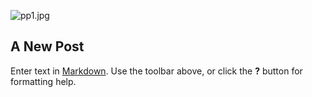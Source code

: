 ![pp1.jpg]({{site.baseurl}}/images/pp1.jpg)
## A New Post

Enter text in [Markdown](http://daringfireball.net/projects/markdown/). Use the toolbar above, or click the **?** button for formatting help.
